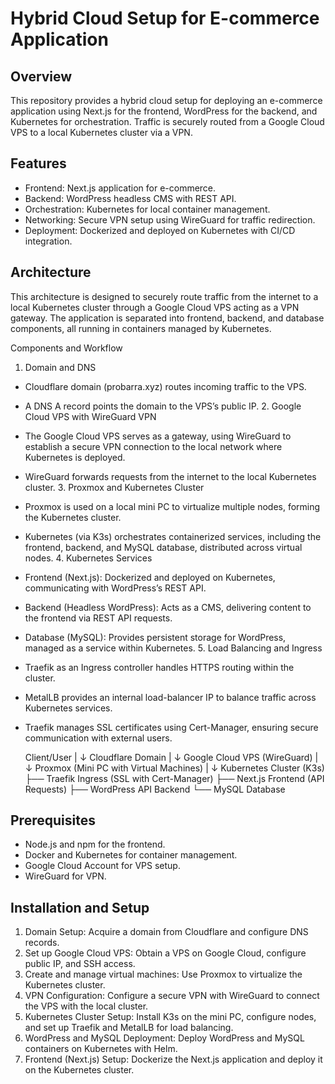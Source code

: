 # Hybrid Cloud Setup for E-commerce Application

## Overview
This repository provides a hybrid cloud setup for deploying an e-commerce application using Next.js for the frontend, WordPress for the backend, and Kubernetes for orchestration. Traffic is securely routed from a Google Cloud VPS to a local Kubernetes cluster via a VPN.

## Features
- Frontend: Next.js application for e-commerce.
- Backend: WordPress headless CMS with REST API.
- Orchestration: Kubernetes for local container management.
- Networking: Secure VPN setup using WireGuard for traffic redirection.
- Deployment: Dockerized and deployed on Kubernetes with CI/CD integration.

## Architecture
This architecture is designed to securely route traffic from the internet to a local Kubernetes cluster through a Google Cloud VPS acting as a VPN gateway. The application is separated into frontend, backend, and database components, all running in containers managed by Kubernetes.

Components and Workflow
  1. Domain and DNS
- Cloudflare domain (probarra.xyz) routes incoming traffic to the VPS.
- A DNS A record points the domain to the VPS’s public IP.
  2. Google Cloud VPS with WireGuard VPN
- The Google Cloud VPS serves as a gateway, using WireGuard to establish a secure VPN connection to the local network where    Kubernetes is deployed.
- WireGuard forwards requests from the internet to the local Kubernetes cluster.
  3. Proxmox and Kubernetes Cluster
- Proxmox is used on a local mini PC to virtualize multiple nodes, forming the Kubernetes cluster.
- Kubernetes (via K3s) orchestrates containerized services, including the frontend, backend, and MySQL database, distributed 
  across virtual nodes.
  4. Kubernetes Services
- Frontend (Next.js): Dockerized and deployed on Kubernetes, communicating with WordPress’s REST API.
- Backend (Headless WordPress): Acts as a CMS, delivering content to the frontend via REST API requests.
- Database (MySQL): Provides persistent storage for WordPress, managed as a service within Kubernetes.
  5. Load Balancing and Ingress
- Traefik as an Ingress controller handles HTTPS routing within the cluster.
- MetalLB provides an internal load-balancer IP to balance traffic across Kubernetes services.
- Traefik manages SSL certificates using Cert-Manager, ensuring secure communication with external users.

    Client/User
         |
         ↓
    Cloudflare Domain
         |
         ↓
    Google Cloud VPS (WireGuard)
         |
         ↓
    Proxmox (Mini PC with Virtual Machines)
         |
         ↓
    Kubernetes Cluster (K3s)
    ├── Traefik Ingress (SSL with Cert-Manager)
    ├── Next.js Frontend (API Requests)
    ├── WordPress API Backend
    └── MySQL Database

## Prerequisites
- Node.js and npm for the frontend.
- Docker and Kubernetes for container management.
- Google Cloud Account for VPS setup.
- WireGuard for VPN.

## Installation and Setup
  1. Domain Setup:
  Acquire a domain from Cloudflare and configure DNS records.
  2. Set up Google Cloud VPS:
  Obtain a VPS on Google Cloud, configure public IP, and SSH access.
  3. Create and manage virtual machines:
  Use Proxmox to virtualize the Kubernetes cluster.   
  5. VPN Configuration:
  Configure a secure VPN with WireGuard to connect the VPS with the local cluster.
  6. Kubernetes Cluster Setup:
  Install K3s on the mini PC, configure nodes, and set up Traefik and MetalLB for load balancing.
  7. WordPress and MySQL Deployment:
  Deploy WordPress and MySQL containers on Kubernetes with Helm.
  8. Frontend (Next.js) Setup:
  Dockerize the Next.js application and deploy it on the Kubernetes cluster.
